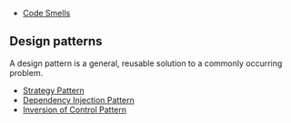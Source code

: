 * [Code Smells](codesmell.md)

## Design patterns

A design pattern is a general, reusable solution to a commonly occurring problem.


* [Strategy Pattern](strategypattern.md)
* [Dependency Injection Pattern](dependencyinjectionpattern.md)
* [Inversion of Control Pattern](inversionofcontrolpattern.md)
